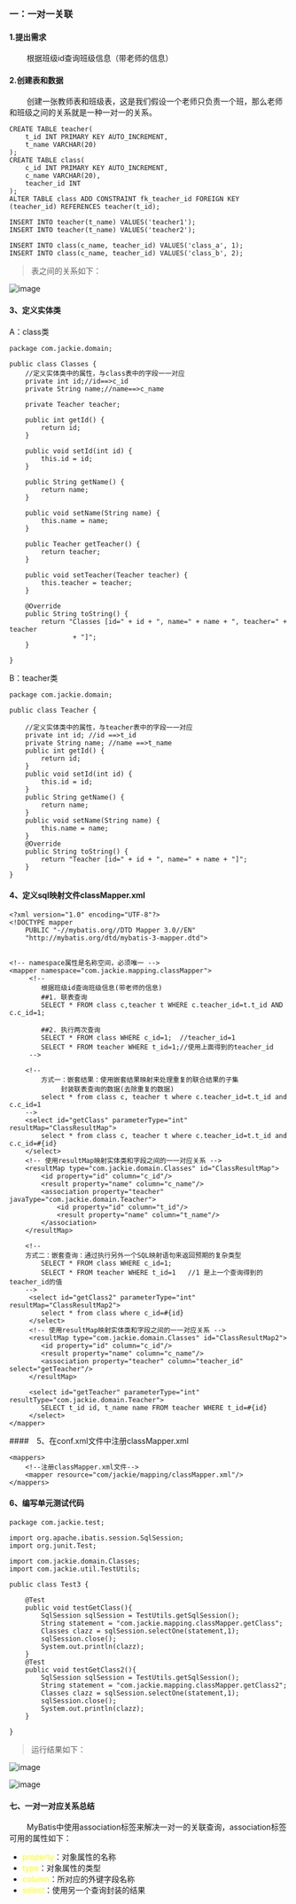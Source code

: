 ### 一：一对一关联

#### 1.提出需求

&nbsp;&nbsp;&nbsp;&nbsp;&nbsp;&nbsp;&nbsp;&nbsp;根据班级id查询班级信息（带老师的信息）

#### 2.创建表和数据
&nbsp;&nbsp;&nbsp;&nbsp;&nbsp;&nbsp;&nbsp;&nbsp;创建一张教师表和班级表，这是我们假设一个老师只负责一个班，那么老师和班级之间的关系就是一种一对一的关系。

```
CREATE TABLE teacher(
    t_id INT PRIMARY KEY AUTO_INCREMENT,
    t_name VARCHAR(20)
);
CREATE TABLE class(
    c_id INT PRIMARY KEY AUTO_INCREMENT,
    c_name VARCHAR(20),
    teacher_id INT
);
ALTER TABLE class ADD CONSTRAINT fk_teacher_id FOREIGN KEY (teacher_id) REFERENCES teacher(t_id);    

INSERT INTO teacher(t_name) VALUES('teacher1');
INSERT INTO teacher(t_name) VALUES('teacher2');

INSERT INTO class(c_name, teacher_id) VALUES('class_a', 1);
INSERT INTO class(c_name, teacher_id) VALUES('class_b', 2);
```

> 表之间的关系如下：

![image](../image/表关系图.png)

#### 3、定义实体类

A：class类

```
package com.jackie.domain;

public class Classes {
	//定义实体类中的属性，与class表中的字段一一对应
	private int id;//id==>c_id
	private String name;//name==>c_name

	private Teacher teacher;

	public int getId() {
		return id;
	}

	public void setId(int id) {
		this.id = id;
	}

	public String getName() {
		return name;
	}

	public void setName(String name) {
		this.name = name;
	}

	public Teacher getTeacher() {
		return teacher;
	}

	public void setTeacher(Teacher teacher) {
		this.teacher = teacher;
	}

	@Override
	public String toString() {
		return "Classes [id=" + id + ", name=" + name + ", teacher=" + teacher
				+ "]";
	}

}
```

B：teacher类

```
package com.jackie.domain;

public class Teacher {

	//定义实体类中的属性，与teacher表中的字段一一对应
	private int id; //id ==>t_id
	private String name; //name ==>t_name
	public int getId() {
		return id;
	}
	public void setId(int id) {
		this.id = id;
	}
	public String getName() {
		return name;
	}
	public void setName(String name) {
		this.name = name;
	}
	@Override
	public String toString() {
		return "Teacher [id=" + id + ", name=" + name + "]";
	}
}

```

#### 4、定义sql映射文件classMapper.xml

```
<?xml version="1.0" encoding="UTF-8"?>
<!DOCTYPE mapper
    PUBLIC "-//mybatis.org//DTD Mapper 3.0//EN"
    "http://mybatis.org/dtd/mybatis-3-mapper.dtd">


<!-- namespace属性是名称空间，必须唯一 -->
<mapper namespace="com.jackie.mapping.classMapper">
     <!--
        根据班级id查询班级信息(带老师的信息)
        ##1. 联表查询
        SELECT * FROM class c,teacher t WHERE c.teacher_id=t.t_id AND c.c_id=1;

        ##2. 执行两次查询
        SELECT * FROM class WHERE c_id=1;  //teacher_id=1
        SELECT * FROM teacher WHERE t_id=1;//使用上面得到的teacher_id
     -->

    <!--
    	方式一：嵌套结果：使用嵌套结果映射来处理重复的联合结果的子集
             封装联表查询的数据(去除重复的数据)
        select * from class c, teacher t where c.teacher_id=t.t_id and c.c_id=1
    -->
    <select id="getClass" parameterType="int" resultMap="ClassResultMap">
        select * from class c, teacher t where c.teacher_id=t.t_id and c.c_id=#{id}
    </select>
    <!-- 使用resultMap映射实体类和字段之间的一一对应关系 -->
    <resultMap type="com.jackie.domain.Classes" id="ClassResultMap">
        <id property="id" column="c_id"/>
        <result property="name" column="c_name"/>
        <association property="teacher" javaType="com.jackie.domain.Teacher">
            <id property="id" column="t_id"/>
            <result property="name" column="t_name"/>
        </association>
    </resultMap>

    <!--
    方式二：嵌套查询：通过执行另外一个SQL映射语句来返回预期的复杂类型
        SELECT * FROM class WHERE c_id=1;
        SELECT * FROM teacher WHERE t_id=1   //1 是上一个查询得到的teacher_id的值
    -->
     <select id="getClass2" parameterType="int" resultMap="ClassResultMap2">
        select * from class where c_id=#{id}
     </select>
     <!-- 使用resultMap映射实体类和字段之间的一一对应关系 -->
     <resultMap type="com.jackie.domain.Classes" id="ClassResultMap2">
        <id property="id" column="c_id"/>
        <result property="name" column="c_name"/>
        <association property="teacher" column="teacher_id" select="getTeacher"/>
     </resultMap>

     <select id="getTeacher" parameterType="int" resultType="com.jackie.domain.Teacher">
        SELECT t_id id, t_name name FROM teacher WHERE t_id=#{id}
     </select>
</mapper>
```

####　5、在conf.xml文件中注册classMapper.xml


```
<mappers>
    <!--注册classMapper.xml文件-->
    <mapper resource="com/jackie/mapping/classMapper.xml"/>
</mappers>
```

#### 6、编写单元测试代码

```
package com.jackie.test;

import org.apache.ibatis.session.SqlSession;
import org.junit.Test;

import com.jackie.domain.Classes;
import com.jackie.util.TestUtils;

public class Test3 {

	@Test
	public void testGetClass(){
		SqlSession sqlSession = TestUtils.getSqlSession();
		String statement = "com.jackie.mapping.classMapper.getClass";
		Classes clazz = sqlSession.selectOne(statement,1);
		sqlSession.close();
		System.out.println(clazz);
	}
	@Test
	public void testGetClass2(){
		SqlSession sqlSession = TestUtils.getSqlSession();
		String statement = "com.jackie.mapping.classMapper.getClass2";
		Classes clazz = sqlSession.selectOne(statement,1);
		sqlSession.close();
		System.out.println(clazz);
	}

}
```
> 运行结果如下：

![image](../image/一对一运行结果一.png)

![image](../image/一对一运行结果二.png)

#### 七、一对一对应关系总结
&nbsp;&nbsp;&nbsp;&nbsp;&nbsp;&nbsp;&nbsp;&nbsp;MyBatis中使用association标签来解决一对一的关联查询，association标签可用的属性如下：

* <font color="yellow">property</font>：对象属性的名称
* <font color="yellow">type</font>：对象属性的类型
* <font color="yellow">column</font>：所对应的外键字段名称
* <font color="yellow">select</font>：使用另一个查询封装的结果
